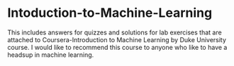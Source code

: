 # Intoduction-to-Machine-Learning
This includes answers for quizzes and solutions for lab exercises that are attached to Coursera-Introduction to Machine Learning by Duke University course.
I would like to recommend this course to anyone who like to have a headsup in machine learning. 
